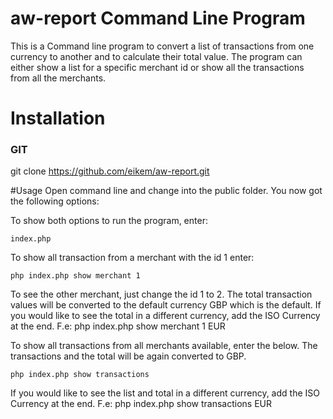 # aw-report Command Line Program
This is a Command line program to convert a list of transactions from one currency to another and to calculate their total value. The program can either show a list for a specific merchant id or show all the transactions from all the merchants.

# Installation

### GIT

git clone https://github.com/eikem/aw-report.git


#Usage
Open command line and change into the public folder. You now got the following options:

To show both options to run the program, enter:
    
    index.php 

To show all transaction from a merchant with the id 1 enter:
    
    php index.php show merchant 1

To see the other merchant, just change the id 1 to 2. The total transaction values will be converted to the default currency GBP which is the default. If you would like to
see the total in a different currency, add the ISO Currency at the end. F.e:
    php index.php show merchant 1 EUR

To show all transactions from all merchants available, enter the below. The transactions and the total will be again converted to GBP. 

    php index.php show transactions

If you would like to see the list and total in a different currency, add the ISO Currency at the end. F.e:
    php index.php show transactions EUR

